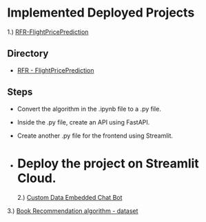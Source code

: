 # Implemented Deployed Projects

1.) [RFR-FlightPricePrediction](https://github.com/shubhexists/MindWave/tree/main/Deployed%20Projects/RFR_FlightPricePrediction)

## Directory

- [RFR - FlightPricePrediction](/Deployed%20Projects%2FRFR_FlightPricePrediction)

## Steps

- Convert the algorithm in the .ipynb file to a .py file.
- Inside the .py file, create an API using FastAPI.
- Create another .py file for the frontend using Streamlit.
- # Deploy the project on Streamlit Cloud.

   2.) [Custom Data Embedded Chat Bot](https://github.com/shubhexists/MindWave/tree/main/Deployed%20Projects/CustomDataEmbeddedChatBot)

3.) [Book Recommendation algorithm - dataset](https://github.com/shruti-2412/MindWave/tree/main/Deployed%20Projects/Book-Recommendation-Model/Book-Recommendation-System)
